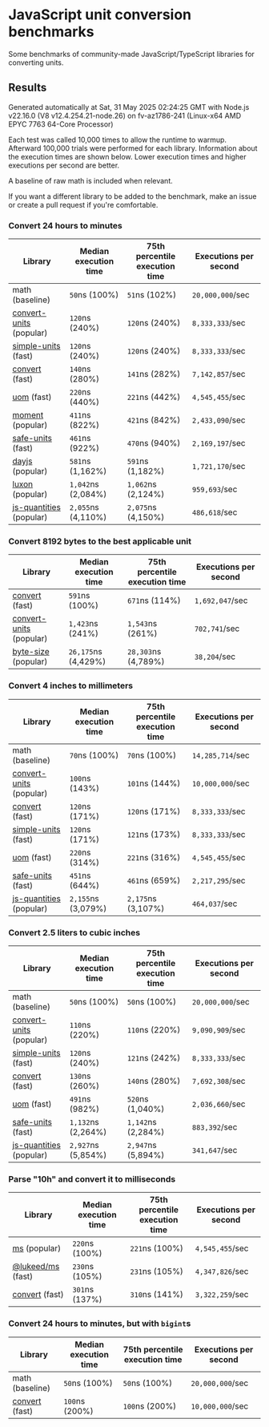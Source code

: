 # JavaScript unit conversion benchmarks

Some benchmarks of community-made JavaScript/TypeScript libraries for converting units.

## Results

<!-- beginblock(results) -->

Generated automatically at Sat, 31 May 2025 02:24:25 GMT with Node.js v22.16.0 (V8 v12.4.254.21-node.26) on fv-az1786-241 (Linux-x64 AMD EPYC 7763 64-Core Processor)

Each test was called 10,000 times to allow the runtime to warmup.
Afterward 100,000 trials were performed for each library.
Information about the execution times are shown below.
Lower execution times and higher executions per second are better.

A baseline of raw math is included when relevant.

If you want a different library to be added to the benchmark, make an issue or create a pull request if you're comfortable.

### Convert 24 hours to minutes

| Library                                                            | Median execution time | 75th percentile execution time | Executions per second |
| ------------------------------------------------------------------ | --------------------- | ------------------------------ | --------------------- |
| math (baseline)                                                    | `50`ns (100%)         | `51`ns (102%)                  | `20,000,000`/sec      |
| [convert-units](https://npmjs.com/package/convert-units) (popular) | `120`ns (240%)        | `120`ns (240%)                 | `8,333,333`/sec       |
| [simple-units](https://npmjs.com/package/simple-units) (fast)      | `120`ns (240%)        | `120`ns (240%)                 | `8,333,333`/sec       |
| [convert](https://npmjs.com/package/convert) (fast)                | `140`ns (280%)        | `141`ns (282%)                 | `7,142,857`/sec       |
| [uom](https://npmjs.com/package/uom) (fast)                        | `220`ns (440%)        | `221`ns (442%)                 | `4,545,455`/sec       |
| [moment](https://npmjs.com/package/moment) (popular)               | `411`ns (822%)        | `421`ns (842%)                 | `2,433,090`/sec       |
| [safe-units](https://npmjs.com/package/safe-units) (fast)          | `461`ns (922%)        | `470`ns (940%)                 | `2,169,197`/sec       |
| [dayjs](https://npmjs.com/package/dayjs) (popular)                 | `581`ns (1,162%)      | `591`ns (1,182%)               | `1,721,170`/sec       |
| [luxon](https://npmjs.com/package/luxon) (popular)                 | `1,042`ns (2,084%)    | `1,062`ns (2,124%)             | `959,693`/sec         |
| [js-quantities](https://npmjs.com/package/js-quantities) (popular) | `2,055`ns (4,110%)    | `2,075`ns (4,150%)             | `486,618`/sec         |

### Convert 8192 bytes to the best applicable unit

| Library                                                            | Median execution time | 75th percentile execution time | Executions per second |
| ------------------------------------------------------------------ | --------------------- | ------------------------------ | --------------------- |
| [convert](https://npmjs.com/package/convert) (fast)                | `591`ns (100%)        | `671`ns (114%)                 | `1,692,047`/sec       |
| [convert-units](https://npmjs.com/package/convert-units) (popular) | `1,423`ns (241%)      | `1,543`ns (261%)               | `702,741`/sec         |
| [byte-size](https://npmjs.com/package/byte-size) (popular)         | `26,175`ns (4,429%)   | `28,303`ns (4,789%)            | `38,204`/sec          |

### Convert 4 inches to millimeters

| Library                                                            | Median execution time | 75th percentile execution time | Executions per second |
| ------------------------------------------------------------------ | --------------------- | ------------------------------ | --------------------- |
| math (baseline)                                                    | `70`ns (100%)         | `70`ns (100%)                  | `14,285,714`/sec      |
| [convert-units](https://npmjs.com/package/convert-units) (popular) | `100`ns (143%)        | `101`ns (144%)                 | `10,000,000`/sec      |
| [convert](https://npmjs.com/package/convert) (fast)                | `120`ns (171%)        | `120`ns (171%)                 | `8,333,333`/sec       |
| [simple-units](https://npmjs.com/package/simple-units) (fast)      | `120`ns (171%)        | `121`ns (173%)                 | `8,333,333`/sec       |
| [uom](https://npmjs.com/package/uom) (fast)                        | `220`ns (314%)        | `221`ns (316%)                 | `4,545,455`/sec       |
| [safe-units](https://npmjs.com/package/safe-units) (fast)          | `451`ns (644%)        | `461`ns (659%)                 | `2,217,295`/sec       |
| [js-quantities](https://npmjs.com/package/js-quantities) (popular) | `2,155`ns (3,079%)    | `2,175`ns (3,107%)             | `464,037`/sec         |

### Convert 2.5 liters to cubic inches

| Library                                                            | Median execution time | 75th percentile execution time | Executions per second |
| ------------------------------------------------------------------ | --------------------- | ------------------------------ | --------------------- |
| math (baseline)                                                    | `50`ns (100%)         | `50`ns (100%)                  | `20,000,000`/sec      |
| [convert-units](https://npmjs.com/package/convert-units) (popular) | `110`ns (220%)        | `110`ns (220%)                 | `9,090,909`/sec       |
| [simple-units](https://npmjs.com/package/simple-units) (fast)      | `120`ns (240%)        | `121`ns (242%)                 | `8,333,333`/sec       |
| [convert](https://npmjs.com/package/convert) (fast)                | `130`ns (260%)        | `140`ns (280%)                 | `7,692,308`/sec       |
| [uom](https://npmjs.com/package/uom) (fast)                        | `491`ns (982%)        | `520`ns (1,040%)               | `2,036,660`/sec       |
| [safe-units](https://npmjs.com/package/safe-units) (fast)          | `1,132`ns (2,264%)    | `1,142`ns (2,284%)             | `883,392`/sec         |
| [js-quantities](https://npmjs.com/package/js-quantities) (popular) | `2,927`ns (5,854%)    | `2,947`ns (5,894%)             | `341,647`/sec         |

### Parse "10h" and convert it to milliseconds

| Library                                                   | Median execution time | 75th percentile execution time | Executions per second |
| --------------------------------------------------------- | --------------------- | ------------------------------ | --------------------- |
| [ms](https://npmjs.com/package/ms) (popular)              | `220`ns (100%)        | `221`ns (100%)                 | `4,545,455`/sec       |
| [@lukeed/ms](https://npmjs.com/package/@lukeed/ms) (fast) | `230`ns (105%)        | `231`ns (105%)                 | `4,347,826`/sec       |
| [convert](https://npmjs.com/package/convert) (fast)       | `301`ns (137%)        | `310`ns (141%)                 | `3,322,259`/sec       |

### Convert 24 hours to minutes, but with `bigint`s

| Library                                             | Median execution time | 75th percentile execution time | Executions per second |
| --------------------------------------------------- | --------------------- | ------------------------------ | --------------------- |
| math (baseline)                                     | `50`ns (100%)         | `50`ns (100%)                  | `20,000,000`/sec      |
| [convert](https://npmjs.com/package/convert) (fast) | `100`ns (200%)        | `100`ns (200%)                 | `10,000,000`/sec      |

<!-- endblock(results) -->
